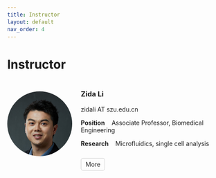 ```yaml
---
title: Instructor
layout: default
nav_order: 4
---
```


# Instructor


<div style="display: flex; align-items: center; margin-bottom: 20px;">
  <img src="../assets/images/Zida.jpg" alt="李自达" style="width: 150px; height: 150px; border-radius: 50%; margin-right: 20px;">
  <div>
    <h3>Zida Li</h3>
    <p>zidali AT szu.edu.cn</p>
    <p><strong>Position</strong>&nbsp;&nbsp;&nbsp;&nbsp;Associate Professor, Biomedical Engineering</p>
    <p><strong>Research</strong>&nbsp;&nbsp;&nbsp;&nbsp;Microfluidics, single cell analysis</p>
    <br>
    <a href="https://zidalab.github.io/zidali/" class="btn" style="border: 1px solid #ccc; padding: 5px 10px; text-decoration: none; color: #333; border-radius: 5px;">More</a>
  </div>
</div>

